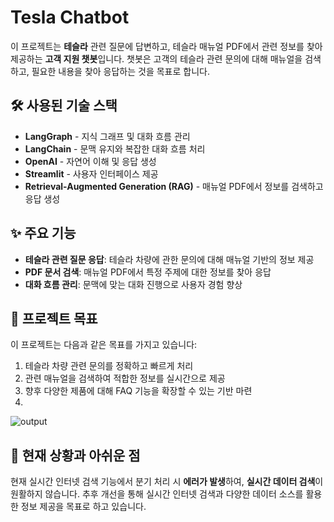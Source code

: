 # Tesla Chatbot

이 프로젝트는 **테슬라** 관련 질문에 답변하고, 테슬라 매뉴얼 PDF에서 관련 정보를 찾아 제공하는 **고객 지원 챗봇**입니다. 
챗봇은 고객의 테슬라 관련 문의에 대해 매뉴얼을 검색하고, 필요한 내용을 찾아 응답하는 것을 목표로 합니다.

## 🛠️ 사용된 기술 스택
- **LangGraph** - 지식 그래프 및 대화 흐름 관리
- **LangChain** - 문맥 유지와 복잡한 대화 흐름 처리
- **OpenAI** - 자연어 이해 및 응답 생성
- **Streamlit** - 사용자 인터페이스 제공
- **Retrieval-Augmented Generation (RAG)** - 매뉴얼 PDF에서 정보를 검색하고 응답 생성

## ✨ 주요 기능
- **테슬라 관련 질문 응답**: 테슬라 차량에 관한 문의에 대해 매뉴얼 기반의 정보 제공
- **PDF 문서 검색**: 매뉴얼 PDF에서 특정 주제에 대한 정보를 찾아 응답
- **대화 흐름 관리**: 문맥에 맞는 대화 진행으로 사용자 경험 향상

## 🎯 프로젝트 목표
이 프로젝트는 다음과 같은 목표를 가지고 있습니다:
1. 테슬라 차량 관련 문의를 정확하고 빠르게 처리
2. 관련 매뉴얼을 검색하여 적합한 정보를 실시간으로 제공
3. 향후 다양한 제품에 대해 FAQ 기능을 확장할 수 있는 기반 마련
4. 
![output](https://github.com/user-attachments/assets/39882d31-8e89-4fd8-a8e6-4686e0171913)

## 🚧 현재 상황과 아쉬운 점
현재 실시간 인터넷 검색 기능에서 분기 처리 시 **에러가 발생**하여, **실시간 데이터 검색**이 원활하지 않습니다. 추후 개선을 통해 실시간 인터넷 검색과 다양한 데이터 소스를 활용한 정보 제공을 목표로 하고 있습니다.
